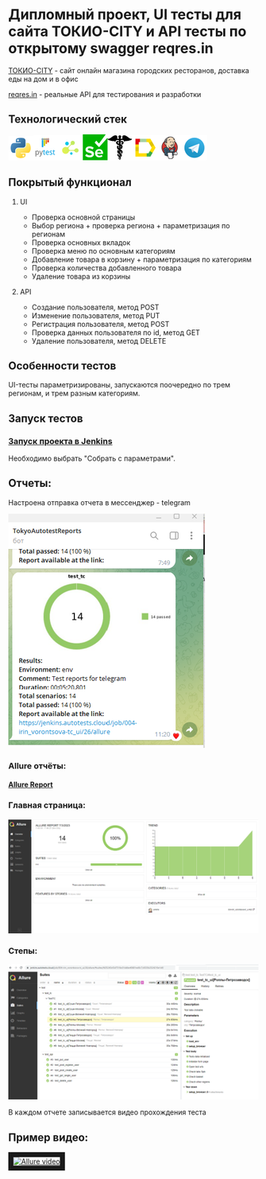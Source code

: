 # <a id="title1">Дипломный проект, UI тесты для сайта ТОКИО-CITY и API тесты по открытому swagger reqres.in</a>

[ТОКИО-CITY](https://www.tokyo-city.ru/) - сайт онлайн магазина городских ресторанов, доставка еды на дом и в офис

[reqres.in](https://reqres.in/api/) - реальные API для тестирования и разработки

## Технологический стек

 ![Python](/src/Python_logo_and_wordmark.png)![Pytest](/src/Pytest_logo.png)![selene](/src/selene.png)![Selenium](/src/Selenium.png)![requests](/src/requests.png)![Allure Report](/src/Allure_Report.png)![Jenkins](/src/Jenkins.png)![Telegram](/src/Telegram.png)

## Покрытый функционал

1. UI
    - Проверка основной страницы
    - Выбор региона + проверка региона + параметризация по регионам
    - Проверка основных вкладок
    - Проверка меню по основным категориям
    - Добавление товара в корзину + параметризация по категориям
    - Проверка количества добавленного товара
    - Удаление товара из корзины
   
2. API
   - Создание пользователя, метод POST
   - Изменение пользователя, метод PUT
   - Регистрация пользователя, метод POST
   - Проверка данных пользователя по id, метод GET
   - Удаление пользователя, метод DELETE
    
   
## Особенности тестов

UI-тесты параметризированы, запускаются поочередно по трем регионам, и трем разным категориям. 

## Запуск тестов

### [Запуск проекта в Jenkins](https://jenkins.autotests.cloud/job/004-irin_vorontsova-tc_ui/)

Необходимо выбрать "Собрать с параметрами".


## Отчеты:

Настроена отправка отчета в мессенджер - telegram

![Telegram Notifications](/src/bot_report.png)

### Allure отчёты:

#### [Allure Report](https://jenkins.autotests.cloud/job/004-irin_vorontsova-tc_ui/26/allure/)

### Главная страница:

![Allure_MAIN](/src/allure_14.png)

### Степы:

![Allure STEPS](/src/allure_steps.png)

В каждом отчете записывается видео прохождения теста

## Пример видео:

<a href="https://www.youtube.com/watch?feature=player_embedded&v=N3zYjMrHVlM" target="_blank"><img src="http://img.youtube.com/vi/N3zYjMrHVlM/0.jpg" 
alt="Allure video" width="240" height="180" border="10" /></a>
